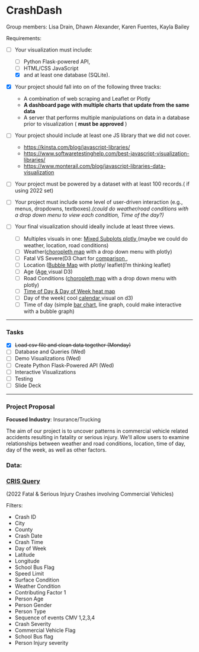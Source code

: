 # CrashDash

Group members: Lisa Drain, Dhawn Alexander, Karen Fuentes, Kayla Bailey

Requirements: 

* [ ] Your visualization must include:

  * [ ] Python Flask-powered API,
  * [ ] HTML/CSS JavaScript
  * [X] and at least one database (SQLite).
* [X] Your project should fall into on of the following three tracks:

  * A combination of web scraping and Leaflet or Plotly
  * **A dashboard page with multiple charts that update from the same data**
  * A server that performs multiple manipulations on data in a database prior to visualization ( **must be approved** )
* [ ] Your project should include at least one JS library that we did not cover.

  * https://kinsta.com/blog/javascript-libraries/
  * https://www.softwaretestinghelp.com/best-javascript-visualization-libraries/
  * https://www.monterail.com/blog/javascript-libraries-data-visualization
* [ ] Your project must be powered by a dataset with at least 100 records.( if using 2022 set)
* [ ] Your project must include some level of user-driven interaction (e.g., menus, dropdowns, textboxes).*(could do weather/road conditions with a drop down menu to view each condition, Time of the day?)*
* [ ] Your final visualization should ideally include at least three views.

  * [ ] Multiples visuals in one: [Mixed Subplots plotly  ](https://plotly.com/python/mixed-subplots/)(maybe we could do weather, location, road conditions)
  * [ ] Weather([choropleth map](https://plotly.com/python/mapbox-county-choropleth/) with a drop down menu with plotly)
  * [ ] Fatal VS Severe(D3 Chart for [comparison ](https://observablehq.com/@mbostock/methods-of-comparison-compared),
  * [ ] Location ([Bubble Map](https://plotly.com/python/bubble-maps/) with plotly/ leaflet(I’m thinking leaflet)
  * [ ] Age ([Age ](https://observablehq.com/@d3/dot-plot)visual D3)
  * [ ] Road Conditions ([choropleth map](https://plotly.com/python/mapbox-county-choropleth/) with a drop down menu with plotly)
  * [ ] [Time of Day &amp; Day of Week heat map](https://github.com/CivicVision/day-of-week-hour-of-day-chart)
  * [ ] Day of the week( cool [calendar ](https://observablehq.com/@d3/calendar)visual on d3)
  * [ ] Time of day (simple [bar chart](https://plotly.com/python/bar-charts/), line graph, could make interactive with a bubble graph)

---

### Tasks

* [X] ~~Load csv file and clean data together (Monday)~~
* [ ] Database and Queries (Wed)
* [ ] Demo Visualizations (Wed)
* [ ] Create Python Flask-Powered API (Wed)
* [ ] Interactive Visualizations
* [ ] Testing
* [ ] Slide Deck

---

### Project Proposal

**Focused Industry**: Insurance/Trucking

The aim of our project is to uncover patterns in commercial vehicle related accidents resulting in fatality or serious injury. We'll allow users to examine relationships between weather and road conditions, location, time of day, day of the week, as well as other factors.

### Data: 

### [CRIS Query]([https://cris.dot.state.tx.us/public/Query/app/home](https://cris.dot.state.tx.us/public/Query/app/home)) 

(2022 Fatal & Serious Injury Crashes involving Commercial Vehicles)

Filters:

* Crash ID
* City
* County
* Crash Date
* Crash Time
* Day of Week
* Latitude
* Longitude
* School Bus Flag
* Speed Limit
* Surface Condition
* Weather Condition
* Contributing Factor 1
* Person Age
* Person Gender
* Person Type
* Sequence of events CMV 1,2,3,4
* Crash Severity
* Commercial Vehicle Flag
* School Bus flag
* Person Injury severity

